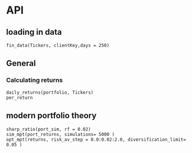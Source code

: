 # API

## loading in data 
```@docs
fin_data(Tickers, clientKey,days = 250)
```
## General
### Calculating returns 
```@docs
daily_returns(portfolio, Tickers)
per_return
```
## modern portfolio theory
```@docs
sharp_ratio(port_sim, rf = 0.02)
sim_mpt(port_returns, simulations= 5000 )
opt_mpt(returns, risk_av_step = 0.0:0.02:2.0, diversification_limit= 0.05 )
```